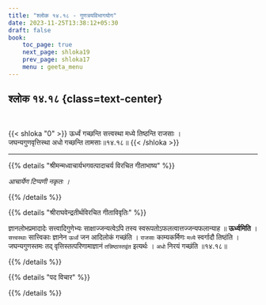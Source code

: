 ```yaml
---
title: "श्लोक १४.१८ - गुणत्रयविभागयोग"
date: 2023-11-25T13:38:12+05:30
draft: false
book:
    toc_page: true
    next_page: shloka19
    prev_page: shloka17
    menu : geeta_menu
---
```




## श्लोक १४.१८ {class=text-center}

<br/>

{{< shloka  "0"  >}}
ऊर्ध्वं गच्छन्ति सत्त्वस्था मध्ये तिष्ठन्ति राजसाः ।   
जघन्यगुणवृत्तिस्था अधो गच्छन्ति तामसाः॥१४.१८॥
{{< /shloka >}}

---


{{% details "श्रीमन्मध्वाचार्यभगवत्पादाचर्य विरचित  गीताभाष्य" %}}

*आचार्येण टिप्पणी नकृतः ।*

{{% /details %}}



{{% details "श्रीराघवेन्द्रतीर्थविरचित गीताविवृतिः" %}}

ज्ञानलोभप्रमादादेः सत्त्वादिगुणेभ्यः साक्षाज्जन्यत्वेऽपि तस्य 
स्वरूपतोऽफलत्वात्तज्जन्यफलान्याह ॥ **ऊर्ध्वमिति** । 
`सत्त्वस्थाः` सात्त्विकाः ज्ञानेन `ऊर्ध्वं` जन 
आदिलोकं गच्छंति । `राजसाः` काम्यकर्मिणः `मध्ये` 
स्वर्गादौ तिष्ठंति । 
जघन्यगुणस्तमः तद् वृत्तिस्तत्परिणामाज्ञानं 
`तन्निष्ठास्तद्वंत` इत्यर्थः । `अधो` निरयं गच्छंति ॥१४.१८॥

{{% /details %}}



{{% details "पद विचार" %}}


{{% /details %}}
